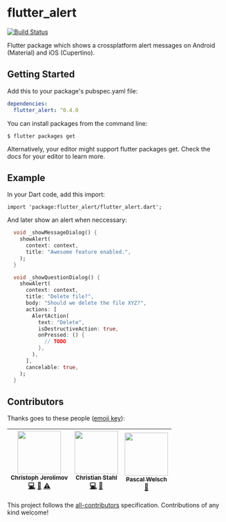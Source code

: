 # flutter_alert

[![Build Status](https://travis-ci.org/jerolimov/flutter_alert.svg?branch=master)](https://travis-ci.org/jerolimov/flutter_alert)

Flutter package which shows a crossplatform alert messages on Android (Material) and iOS (Cupertino).

## Getting Started

Add this to your package's pubspec.yaml file:

```yaml
dependencies:
  flutter_alert: ^0.4.0
```

You can install packages from the command line:

```
$ flutter packages get
```

Alternatively, your editor might support flutter packages get. Check the docs for your editor to learn more.

## Example

In your Dart code, add this import:

```darf
import 'package:flutter_alert/flutter_alert.dart';
```

And later show an alert when neccessary:

```dart
  void _showMessageDialog() {
    showAlert(
      context: context,
      title: "Awesome feature enabled.",
    );
  }

  void _showQuestionDialog() {
    showAlert(
      context: context,
      title: "Delete file?",
      body: "Should we delete the file XYZ?",
      actions: [
        AlertAction(
          text: "Delete",
          isDestructiveAction: true,
          onPressed: () {
            // TODO
          },
        ),
      ],
      cancelable: true,
    );
  }
```

## Contributors

Thanks goes to these people ([emoji key][emojis]):

<!-- ALL-CONTRIBUTORS-LIST:START - Do not remove or modify this section -->
<!-- prettier-ignore -->
| <img src="https://avatars.githubusercontent.com/u/139310?s=100&v=4" width="100px;"/><br /><sub><b>Christoph Jerolimov</b></sub><br />[💻](https://github.com/jerolimov/flutter_alert/commits?author=jerolimov "Code") [📖](https://github.com/jerolimov/flutter_alert/commits?author=jerolimov "Documentation") [⚠️](https://github.com/jerolimov/flutter_alert/commits?author=jerolimov "Tests") | [<img src="https://avatars1.githubusercontent.com/u/7152774?s=100&v=4" width="100px;"/><br /><sub><b>Christian Stahl</b></sub>](https://github.com/thinkmobilede)<br />[💻](https://github.com/jerolimov/flutter_alert/commits?author=thinkmobilede "Code") [🤔](#ideas-thinkmobilede "Ideas, Planning, & Feedback") | [<img src="https://avatars1.githubusercontent.com/u/1096485?s=100&v=4" width="100px;"/><br /><sub><b>Pascal Welsch</b></sub>](https://github.com/passsy)<br />[🤔](#ideas-passsy "Ideas, Planning, & Feedback") |
| :---: | :---: | :---: |
<!-- ALL-CONTRIBUTORS-LIST:END -->

This project follows the [all-contributors][all-contributors] specification.
Contributions of any kind welcome!

[emojis]: https://github.com/kentcdodds/all-contributors#emoji-key
[all-contributors]: https://github.com/kentcdodds/all-contributors
